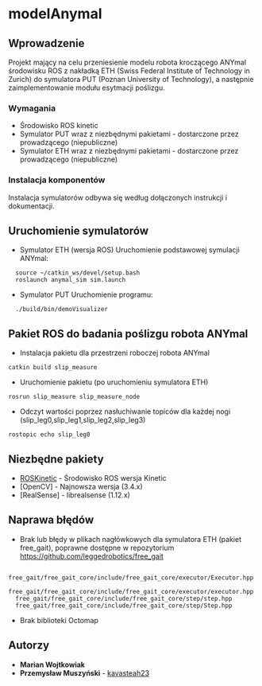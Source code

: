 # modelAnymal

## Wprowadzenie

Projekt mający na celu przeniesienie modelu robota kroczącego ANYmal środowisku ROS z nakładką ETH (Swiss Federal Institute of Technology in Zurich) do symulatora PUT (Poznan University of Technology), a następnie zaimplementowanie modułu esytmacji poślizgu.

### Wymagania
* Środowisko ROS kinetic 
* Symulator PUT wraz z niezbędnymi pakietami - dostarczone przez prowadzącego (niepubliczne)
* Symulator ETH wraz z niezbędnymi pakietami - dostarczone przez prowadzącego (niepubliczne)

### Instalacja komponentów

Instalacja symulatorów odbywa się według dołączonych instrukcji i dokumentacji.

## Uruchomienie symulatorów

* Symulator ETH (wersja ROS)
Uruchomienie podstawowej symulacji ANYmal:
```
  source ~/catkin_ws/devel/setup.bash
  roslaunch anymal_sim sim.launch
```
* Symulator PUT
Uruchomienie programu:
```
  ./build/bin/demoVisualizer
```
## Pakiet ROS do badania poślizgu robota ANYmal
* Instalacja pakietu dla przestrzeni roboczej robota ANYmal
```
catkin build slip_measure
```
* Uruchomienie pakietu (po uruchomieniu symulatora ETH)
```
rosrun slip_measure slip_measure_node
```
* Odczyt wartości poprzez nasłuchiwanie topiców dla każdej nogi (slip_leg0,slip_leg1,slip_leg2,slip_leg3)
```
rostopic echo slip_leg0
```
## Niezbędne pakiety

* [ROSKinetic](http://wiki.ros.org/kinetic/Installation/Ubuntu/) - Środowisko ROS wersja Kinetic
* [OpenCV] - Najnowsza wersja (3.4.x)
* [RealSense] - librealsense (1.12.x)

## Naprawa błędów

* Brak lub błędy w plikach nagłówkowych dla symulatora ETH (pakiet free_gait), poprawne dostępne w repozytorium https://github.com/leggedrobotics/free_gait
```
  free_gait/free_gait_core/include/free_gait_core/executor/Executor.hpp
  free_gait/free_gait_core/include/free_gait_core/executor/executor.hpp
  free_gait/free_gait_core/include/free_gait_core/step/step.hpp
  free_gait/free_gait_core/include/free_gait_core/step/Step.hpp
```


* Brak biblioteki Octomap





## Autorzy

* **Marian Wojtkowiak** 
* **Przemysław Muszyński** - [kavasteah23](https://github.com/kavasteah23)


